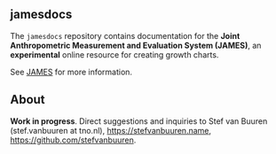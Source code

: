
## jamesdocs

The `jamesdocs` repository contains documentation for the **Joint Anthropometric Measurement and Evaluation System (JAMES)**, an **experimental** online resource for creating growth charts.

See [JAMES](https://github.com/stefvanbuuren/james) for more information.

## About

**Work in progress**. Direct suggestions and inquiries to Stef van Buuren (stef.vanbuuren at tno.nl), <https://stefvanbuuren.name>, <https://github.com/stefvanbuuren>.

